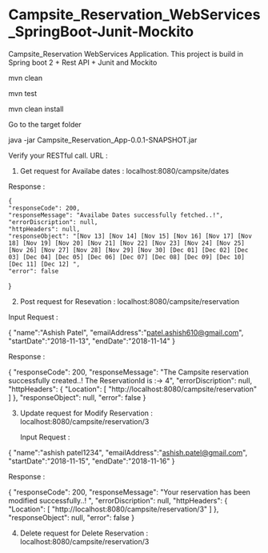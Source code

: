 # Campsite_Reservation_WebServices_SpringBoot-Junit-Mockito
Campsite_Reservation WebServices Application. This project is build in Spring boot 2 + Rest API + Junit and Mockito


mvn clean

mvn test

mvn clean install

Go to the target folder

java -jar Campsite_Reservation_App-0.0.1-SNAPSHOT.jar

Verify your RESTful call. URL : 

1) Get request for Availabe dates : 
   localhost:8080/campsite/dates

Response : 

    {
    "responseCode": 200,
    "responseMessage": "Availabe Dates successfully fetched..!",
    "errorDiscription": null,
    "httpHeaders": null,
    "responseObject": "[Nov 13] [Nov 14] [Nov 15] [Nov 16] [Nov 17] [Nov 18] [Nov 19] [Nov 20] [Nov 21] [Nov 22] [Nov 23] [Nov 24] [Nov 25] [Nov 26] [Nov 27] [Nov 28] [Nov 29] [Nov 30] [Dec 01] [Dec 02] [Dec 03] [Dec 04] [Dec 05] [Dec 06] [Dec 07] [Dec 08] [Dec 09] [Dec 10] [Dec 11] [Dec 12] ",
    "error": false
}


2) Post request for Resevation : 
   localhost:8080/campsite/reservation

Input Request :

{
	"name":"Ashish Patel",
	"emailAddress":"patel.ashish610@gmail.com",
	"startDate":"2018-11-13",
	"endDate":"2018-11-14"
}

Response : 

{
    "responseCode": 200,
    "responseMessage": "The Campsite reservation successfully created..! The ReservationId is :-> 4",
    "errorDiscription": null,
    "httpHeaders": {
        "Location": [
            "http://localhost:8080/campsite/reservation"
        ]
    },
    "responseObject": null,
    "error": false
}

3) Update request for Modify Reservation : 
   localhost:8080/campsite/reservation/3

    Input Request :

{
	"name":"ashish patel1234",
	"emailAddress":"ashish.patel@gmail.com",
	"startDate":"2018-11-15",
	"endDate":"2018-11-16"
}

Response : 

{
    "responseCode": 200,
    "responseMessage": "Your reservation has been modified successfully..! ",
    "errorDiscription": null,
    "httpHeaders": {
        "Location": [
            "http://localhost:8080/campsite/reservation/3"
        ]
    },
    "responseObject": null,
    "error": false
}

4) Delete request for Delete Reservation : 
   localhost:8080/campsite/reservation/3
